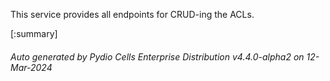 






This service provides all endpoints for CRUD-ing the ACLs.

[:summary]

###### Auto generated by Pydio Cells Enterprise Distribution v4.4.0-alpha2 on 12-Mar-2024
